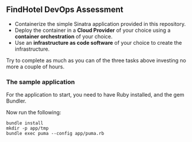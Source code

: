 ## FindHotel DevOps Assessment

- Containerize the simple Sinatra application provided in this repository.
- Deploy the container in a **Cloud Provider** of your choice using a **container orchestration** of your choice.
- Use an **infrastructure as code software** of your choice to create the infrastructure.

Try to complete as much as you can of the three tasks above investing no more a couple of hours.

### The sample application

For the application to start, you need to have Ruby installed, and the gem Bundler.

Now run the following:

```shell
bundle install
mkdir -p app/tmp
bundle exec puma --config app/puma.rb
```
